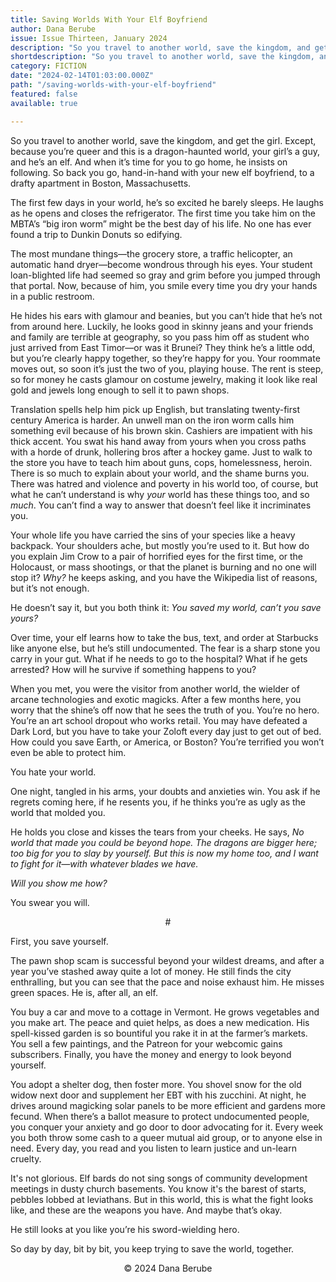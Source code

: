 ```yaml
---
title: Saving Worlds With Your Elf Boyfriend
author: Dana Berube
issue: Issue Thirteen, January 2024
description: "So you travel to another world, save the kingdom, and get the girl. Except, because you’re queer and this is a dragon-haunted world, your girl’s a guy, and he’s an elf. And when it’s time for you to go home, he insists on following. So back you go, hand-in-hand with your new elf boyfriend, to a drafty apartment in Boston, Massachusetts. <p>The first few days in your world, he’s so excited he barely sleeps. He laughs as he opens and closes the refrigerator. The first time you take him on the MBTA’s “big iron worm” might be the best day of his life. No one has ever found a trip to Dunkin Donuts so edifying.</p>" 
shortdescription: "So you travel to another world, save the kingdom, and get the girl. Except, because you’re queer and this is a dragon-haunted world, your girl’s a guy, and he’s an elf. And when it’s time for you to go home, he insists on following. So back you go, hand-in-hand with your new elf boyfriend, to a drafty apartment in Boston, Massachusetts. <p>The first few days in your world, he’s so excited he barely sleeps. He laughs as he opens and closes the refrigerator. The first time you take him on the MBTA’s “big iron worm” might be the best day of his life. No one has ever found a trip to Dunkin Donuts so edifying.</p>"
category: FICTION
date: "2024-02-14T01:03:00.000Z"
path: "/saving-worlds-with-your-elf-boyfriend"
featured: false
available: true

---
```


So you travel to another world, save the kingdom, and get the girl. Except, because you’re queer and this is a dragon-haunted world, your girl’s a guy, and he’s an elf. And when it’s time for you to go home, he insists on following. So back you go, hand-in-hand with your new elf boyfriend, to a drafty apartment in Boston, Massachusetts.

The first few days in your world, he’s so excited he barely sleeps. He laughs as he opens and closes the refrigerator. The first time you take him on the MBTA’s “big iron worm” might be the best day of his life. No one has ever found a trip to Dunkin Donuts so edifying.

The most mundane things—the grocery store, a traffic helicopter, an automatic hand dryer—become wondrous through his eyes. Your student loan-blighted life had seemed so gray and grim before you jumped through that portal. Now, because of him, you smile every time you dry your hands in a public restroom.

He hides his ears with glamour and beanies, but you can’t hide that he’s not from around here. Luckily, he looks good in skinny jeans and your friends and family are terrible at geography, so you pass him off as student who just arrived from East Timor—or was it Brunei? They think he’s a little odd, but you’re clearly happy together, so they’re happy for you. Your roommate moves out, so soon it’s just the two of you, playing house. The rent is steep, so for money he casts glamour on costume jewelry, making it look like real gold and jewels long enough to sell it to pawn shops.

Translation spells help him pick up English, but translating twenty-first century America is harder. An unwell man on the iron worm calls him something evil because of his brown skin. Cashiers are impatient with his thick accent. You swat his hand away from yours when you cross paths with a horde of drunk, hollering bros after a hockey game. Just to walk to the store you have to teach him about guns, cops, homelessness, heroin. There is so much to explain about your world, and the shame burns you. There was hatred and violence and poverty in his world too, of course, but what he can’t understand is why *your* world has these things too, and so *much*. You can’t find a way to answer that doesn’t feel like it incriminates you.

Your whole life you have carried the sins of your species like a heavy backpack. Your shoulders ache, but mostly you’re used to it. But how do you explain Jim Crow to a pair of horrified eyes for the first time, or the Holocaust, or mass shootings, or that the planet is burning and no one will stop it? *Why?* he keeps asking, and you have the Wikipedia list of reasons, but it’s not enough.

He doesn’t say it, but you both think it: *You saved my world, can’t you save yours?*

Over time, your elf learns how to take the bus, text, and order at Starbucks like anyone else, but he’s still undocumented. The fear is a sharp stone you carry in your gut. What if he needs to go to the hospital? What if he gets arrested? How will he survive if something happens to you? 

When you met, you were the visitor from another world, the wielder of arcane technologies and exotic magicks. After a few months here, you worry that the shine’s off now that he sees the truth of you. You’re no hero. You’re an art school dropout who works retail. You may have defeated a Dark Lord, but you have to take your Zoloft every day just to get out of bed. How could you save Earth, or America, or Boston? You’re terrified you won’t even be able to protect him.

You hate your world.

One night, tangled in his arms, your doubts and anxieties win. You ask if he regrets coming here, if he resents you, if he thinks you’re as ugly as the world that molded you. 

He holds you close and kisses the tears from your cheeks. He says, *No world that made you could be beyond hope. The dragons are bigger here; too big for you to slay by yourself. But this is now my home too, and I want to fight for it—with whatever blades we have.* 

*Will you show me how?*

You swear you will.

<p style="text-align: center;">#</p>

First, you save yourself.

The pawn shop scam is successful beyond your wildest dreams, and after a year you’ve stashed away quite a lot of money. He still finds the city enthralling, but you can see that the pace and noise exhaust him. He misses green spaces. He is, after all, an elf. 

You buy a car and move to a cottage in Vermont. He grows vegetables and you make art. The peace and quiet helps, as does a new medication. His spell-kissed garden is so bountiful you rake it in at the farmer’s markets. You sell a few paintings, and the Patreon for your webcomic gains subscribers. Finally, you have the money and energy to look beyond yourself.

You adopt a shelter dog, then foster more. You shovel snow for the old widow next door and supplement her EBT with his zucchini. At night, he drives around magicking solar panels to be more efficient and gardens more fecund. When there’s a ballot measure to protect undocumented people, you conquer your anxiety and go door to door advocating for it. Every week you both throw some cash to a queer mutual aid group, or to anyone else in need. Every day, you read and you listen to learn justice and un-learn cruelty.

It's not glorious. Elf bards do not sing songs of community development meetings in dusty church basements. You know it's the barest of starts, pebbles lobbed at leviathans. But in this world, this is what the fight looks like, and these are the weapons you have. And maybe that’s okay.

He still looks at you like you’re his sword-wielding hero.

So day by day, bit by bit, you keep trying to save the world, together.


<p style="text-align: center;">© 2024 Dana Berube </p>



